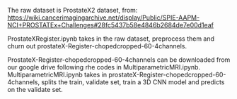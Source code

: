 The raw dataset is ProstateX2 dataset, from: 
https://wiki.cancerimagingarchive.net/display/Public/SPIE-AAPM-NCI+PROSTATEx+Challenges#28fc5437b58e4846b2684de7e00d1eaf

ProstateXRegister.ipynb takes in the raw dataset, preprocess them and churn out prostateX-Register-chopedcropped-60-4channels.

ProstateX-Register-chopedcropped-60-4channels can be downloaded from our google drive following rhe codes in MultiparametricMRI.ipynb. MultiparametricMRI.ipynb takes in prostateX-Register-chopedcropped-60-4channels, splits the train, validate set, train a 3D CNN model and predicts on the validate set.